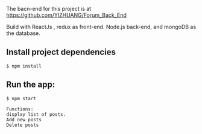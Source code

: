 The bacn-end for this project is at https://github.com/YIZHUANG/Forum_Back_End

Build with ReactJs , redux as front-end.
Node.js back-end, and mongoDB as the database.

## Install project dependencies
```
$ npm install
```

## Run the app:
```
$ npm start
```
```
Functions:
display list of posts.
Add new posts
Delete posts
```
